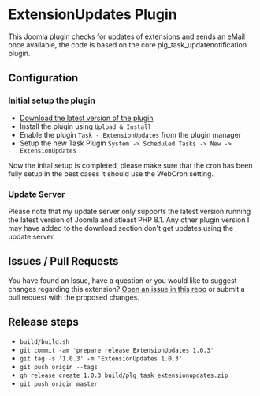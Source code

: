 # ExtensionUpdates Plugin

This Joomla plugin checks for updates of extensions and sends an eMail once available, the code is based on the core plg_task_updatenotification plugin.

## Configuration

### Initial setup the plugin

- [Download the latest version of the plugin](https://github.com/brbrbr/plg_task_extensionupdates/releases/latest)
- Install the plugin using `Upload & Install`
- Enable the plugin `Task - ExtensionUpdates` from the plugin manager
- Setup the new Task Plugin `System -> Scheduled Tasks -> New -> ExtensionUpdates`

Now the inital setup is completed, please make sure that the cron has been fully setup in the best cases it should use the WebCron setting.

### Update Server

Please note that my update server only supports the latest version running the latest version of Joomla and atleast PHP 8.1.
Any other plugin version I may have added to the download section don't get updates using the update server.

## Issues / Pull Requests

You have found an Issue, have a question or you would like to suggest changes regarding this extension?
[Open an issue in this repo](https://github.com/brbrbr/plg_task_extensionupdates/issues/new) or submit a pull request with the proposed changes.



## Release steps

- `build/build.sh`
- `git commit -am 'prepare release ExtensionUpdates 1.0.3'`
- `git tag -s '1.0.3' -m 'ExtensionUpdates 1.0.3'`
- `git push origin --tags`
- `gh release create 1.0.3 build/plg_task_extensionupdates.zip`
- `git push origin master`

